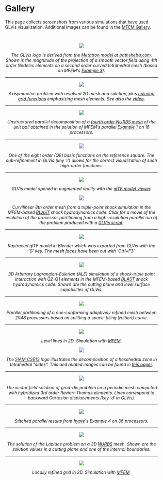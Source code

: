 # Gallery

This page collects screenshots from various simulations that have used GLVis visualization. Additional images can be found in the [MFEM Gallery](http://mfem.org/gallery).

<br>
<center>

<div class="col-md-4"  markdown="1">

[![](img/gallery/logo-gallery.png)](img/gallery/logo-gallery-full.png)

*The GLVis logo is derived from the [Metatron model](http://www.bathsheba.com/downloads/metatron.zip) at [bathsheba.com](http://www.bathsheba.com). Shown is the magnitude of the projection of a smooth vector field using 4th order Nedelec elements on a second order curved tetrahedral mesh (based on MFEM's [Example 3](http://mfem.github.io/doxygen/html/ex3_8cpp_source.html)).*

----

![](img/gallery/triple-pt-rz-2-web.png)

*Axisymmetric problem with revolved 2D mesh and solution, plus [coloring grid functions](options-and-use.md#visualizing-functions) emphasizing mesh elements. See also the [video](https://youtu.be/SxKHWlKIIOs).*

----

![](img/gallery/ball-nurbs-np16.png)

*Unstructured parallel decomposition of a [fourth order NURBS mesh](https://github.com/mfem/mfem/blob/master/data/ball-nurbs.mesh) of the unit ball obtained in the solution of MFEM's parallel [Example 1](https://github.com/mfem/mfem/blob/master/examples/ex1p.cpp) on 16 processors.*

----

![](img/gallery/q8.png)

*One of the eight order (Q8) basis functions on the reference square. The sub-refinement in GLVis (key 'i') allows for the correct visualization of such high-order functions.*

----

![](img/gallery/sculpture-ar.jpg)

*GLVis model opened in augmented reality with the [glTF model viewer](https://modelviewer.dev/editor).*

</div><div class="col-md-5"  markdown="1">

[![](img/gallery/triple-point_BLAST_q8q7.png)](img/gallery/triple-pt-np128.gif)

*Curvilinear 8th order mesh from a triple-point shock simulation in the MFEM-based  [BLAST](http://www.llnl.gov/casc/blast) shock hydrodynamics code. Click for a movie of the evolution of the processor partitioning from a high-resolution parallel run of the problem produced with a [GLVis script](options-and-use.md#glvis-scripts).*

----

[![](img/gallery/sculptures.jpg)](img/gallery/sculptures-full.jpg)

*Raytraced glTF model in Blender which was exported from GLVis with the 'G' key. The mesh faces have been cut with 'Ctrl+F3'*

----

[![](img/gallery/tp-3d-ale-black.png)](http://computation.llnl.gov/)

*3D Arbitrary Lagrangian-Eulerian (ALE) simulation of a shock-triple point interaction with Q2-Q1 elements in the MFEM-based [BLAST](http://www.llnl.gov/casc/blast) shock hydrodynamics code. Shown are the cutting plane and level surface capabilities of GLVis.*

----

[![](img/gallery/partition-2048-a.png)](img/gallery/partition-2048-a.png)

*Parallel partitioning of a non-conforming adaptively refined mesh between 2048 processors based on splitting a space-filling (Hilbert) curve.*

----

![](img/gallery/fem2d-2.png)

*Level lines in 2D. Simulation with [MFEM](http://mfem.org).*

</div><div class="col-md-3"  markdown="1">

![](img/gallery/CSE13logo.jpeg)

*The [SIAM CSE13](http://www.siam.org/meetings/cse13) logo illustrates the decomposition of a hexahedral zone in tetrahedral "sides". This and related images can be found in [this paper](http://dx.doi.org/10.1137/100801640).*

----

[![](img/gallery/ex4-2.jpg)](img/gallery/ex4-2-full.png)

*The vector field solution of grad-div problem on a periodic mesh computed with hybridized 3rd order Raviart-Thomas elements. Lines correspond to backward Cartesian displacements (key 'd' in GLVis).*

----

![](img/gallery/hypre-ex4-np36-n15-K3-C1-U02-F4.png)

*Stitched parallel results from [hypre](http://www.llnl.gov/casc/hypre)'s Example 4 on 36 processors.*

----

[![](img/gallery/NURBS-ball-impact1.jpg)](img/gallery/NURBS-ball-impact1-full.png)

*The solution of the Laplace problem on a 3D [NURBS](nurbs.md) mesh. Shown are the solution values in a cutting plane and one of the internal boundaries.*

----

![](img/gallery/fem2d-1.png)

*Locally refined grid in 2D. Simulation with [MFEM](http://mfem.org).*

</div>

</center>
